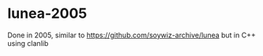 # lunea-2005

Done in 2005, similar to <https://github.com/soywiz-archive/lunea> but in C++ using clanlib
